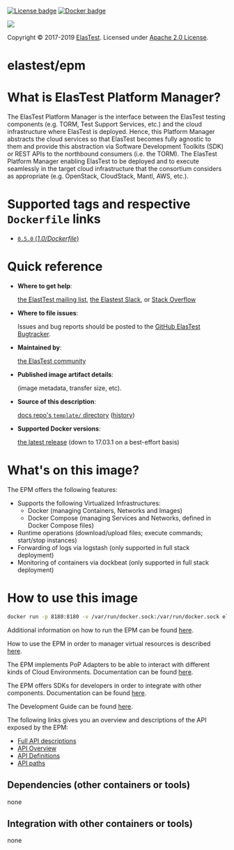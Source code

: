 [![License badge](https://img.shields.io/badge/license-Apache2-orange.svg)](http://www.apache.org/licenses/LICENSE-2.0)
[![Docker badge](https://img.shields.io/docker/pulls/elastest/epm.svg)](https://hub.docker.com/r/elastests/epm/)

<!-- Elastest logo -->
[![][ElasTest Logo]][ElasTest]

Copyright © 2017-2019 [ElasTest]. Licensed under [Apache 2.0 License].

elastest/epm
==============================

What is ElasTest Platform Manager?
==============================

The ElasTest Platform Manager is the interface between the ElasTest testing components (e.g. TORM, Test Support Services, etc.) and the cloud infrastructure where ElasTest is deployed. Hence, this Platform Manager abstracts the cloud services so that ElasTest becomes fully agnostic to them and provide this abstraction via Software Development Toolkits (SDK) or REST APIs to the northbound consumers (i.e. the TORM). The ElasTest Platform Manager enabling ElasTest to be deployed and to execute seamlessly in the target cloud infrastructure that the consortium considers as appropriate (e.g. OpenStack, CloudStack, Mantl, AWS, etc.).

# Supported tags and respective `Dockerfile` links
-	[`0.5.0` (*1.0/Dockerfile*)](https://github.com/elastest/elastest-platform-manager/blob/0.5.0/docker/elastest-platform-manager/Dockerfile)

# Quick reference

-	**Where to get help**:  

	[the ElastTest mailing list][ElasTest Public Mailing List], [the Elastest Slack][ElasTest Slack], or [Stack Overflow][StackOverflow]

-	**Where to file issues**:  

	Issues and bug reports should be posted to the [GitHub ElasTest Bugtracker].

-	**Maintained by**:  

	[the ElasTest community](https://github.com/elastest)

-	**Published image artifact details**:

	(image metadata, transfer size, etc).

-	**Source of this description**:  

	[docs repo's `template/` directory](https://github.com/elastest/elastest-platform-manager/blob/master/docs/Docker-epm.md) ([history](https://github.com/elastest/elastest-platform-manager/commits/master/docs/Docker-epm.md))

-	**Supported Docker versions**:  

	[the latest release](https://github.com/docker/docker/releases/latest) (down to 17.03.1 on a best-effort basis)

# What's on this image?


The EPM offers the following features:

* Supports the following Virtualized Infrastructures:
    * Docker (managing Containers, Networks and Images)
    * Docker Compose (managing Services and Networks, defined in Docker Compose files)
* Runtime operations (download/upload files; execute commands; start/stop instances)
* Forwarding of logs via logstash (only supported in full stack deployment)
* Monitoring of containers via dockbeat (only supported in full stack deployment)

# How to use this image


```bash
docker run -p 8180:8180 -v /var/run/docker.sock:/var/run/docker.sock elastest/epm
```

Additional information on how to run the EPM can be found [here][installation_guide].

How to use the EPM in order to manager virtual resources is described [here][usage_guide].

The EPM implements PoP Adapters to be able to interact with different kinds of Cloud Environments. Documentation can be found [here][adapters_guide].

The EPM offers SDKs for developers in order to integrate with other components. Documentation can be found [here][sdk_guide].

The Development Guide can be found [here][development_guide].

The following links gives you an overview and descriptions of the API exposed by the EPM:

* [Full API descriptions][api_online]
* [API Overview][api_overview]
* [API Definitions][api_definitions]
* [API paths][api_paths]

## Dependencies (other containers or tools)


none


## Integration with other containers or tools)


none

[Apache 2.0 License]: http://www.apache.org/licenses/LICENSE-2.0
[ElasTest]: http://elastest.io/
[ElasTest Logo]: http://elastest.io/images/logos_elastest/elastest-logo-gray-small.png
[ElasTest Twitter]: https://twitter.com/elastestio
[GitHub ElasTest Group]: https://github.com/elastest
[GitHub ElasTest Bugtracker]: https://github.com/elastest/bugtracker
[ElasTest Public Mailing List]: https://groups.google.com/forum/#!forum/elastest-users
[StackOverflow]: http://stackoverflow.com/questions/tagged/elastest
[ElasTest Slack]: elastest.slack.com
[installation_guide]: https://github.com/elastest/elastest-platform-manager/blob/master/docs/installation.md
[usage_guide]: https://github.com/elastest/elastest-platform-manager/blob/master/docs/usage.md
[sdk_guide]: https://github.com/elastest/elastest-platform-manager/blob/master/docs/sdks.md
[adapters_guide]: https://github.com/elastest/elastest-platform-manager/blob/master/docs/adapters.md
[api_online]: http://elastest.io/docs/api/epm/
[api_overview]: https://github.com/elastest/elastest-platform-manager/blob/master/docs/api/overview.md
[api_definitions]: https://github.com/elastest/elastest-platform-manager/blob/master/docs/api/definitions.md
[api_paths]: https://github.com/elastest/elastest-platform-manager/blob/master/docs/api/paths.md
[development_guide]: https://github.com/elastest/elastest-platform-manager/blob/master/docs/development.md
